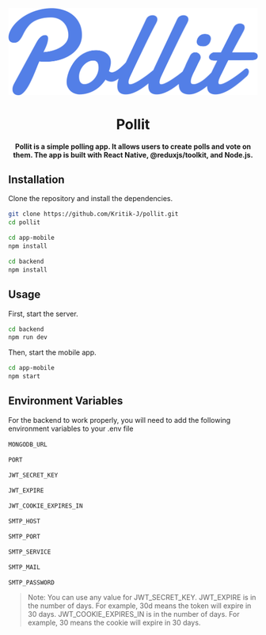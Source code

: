 <div align="center">

  <img src="/assets/pollit.svg" />

  <h1>Pollit</h1>

  <p>
    <strong>Pollit is a simple polling app. It allows users to create polls and vote on them. The app is built with React Native, @reduxjs/toolkit, and Node.js.</strong>
  </p>
</div>

## Installation

Clone the repository and install the dependencies.

```bash
git clone https://github.com/Kritik-J/pollit.git
cd pollit
```

```bash
cd app-mobile
npm install
```

```bash
cd backend
npm install
```

## Usage

First, start the server.

```bash
cd backend
npm run dev
```

Then, start the mobile app.

```bash
cd app-mobile
npm start
```

## Environment Variables

For the backend to work properly, you will need to add the following environment variables to your .env file

`MONGODB_URL`

`PORT`

`JWT_SECRET_KEY`

`JWT_EXPIRE`

`JWT_COOKIE_EXPIRES_IN`

`SMTP_HOST`

`SMTP_PORT`

`SMTP_SERVICE`

`SMTP_MAIL`

`SMTP_PASSWORD`

> Note: You can use any value for JWT_SECRET_KEY. JWT_EXPIRE is in the number of days. For example, 30d means the token will expire in 30 days. JWT_COOKIE_EXPIRES_IN is in the number of days. For example, 30 means the cookie will expire in 30 days.
